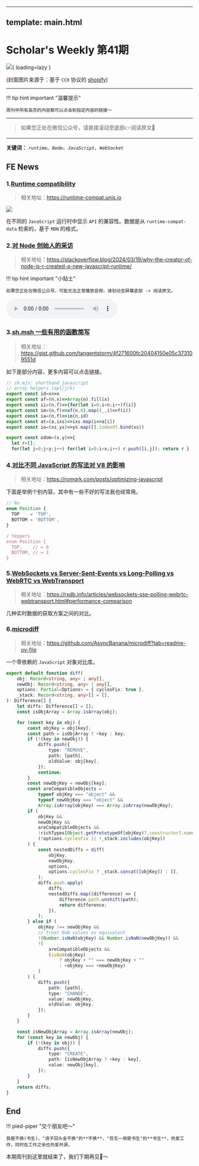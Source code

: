 
---
template: main.html
---

# Scholar's Weekly 第41期

![](https://bigdreamerblog.oss-cn-beijing.aliyuncs.com/nextBlog/i1WQju.png?x-oss-process=image/auto-orient,1/interlace,1/quality,q_90/format,webp){ loading=lazy }


(封面图片来源于：基于 `CC0` 协议的 [shopify](https://www.shopify.com/stock-photos/photos/catching-a-white-crane-in-flight))

------

!!! tip hint important "温馨提示"

    周刊中所有高亮的内容都可以点击到指定内容的链接～

---
> 如果您正处在微信公众号，请直接滚动至底部👉阅读原文🫶

---

**关键词：** *`runtime`*、*`Node`*、*`JavaScript`*、*`WebSocket`*

## FE News

### 1.[Runtime compatibility](https://runtime-compat.unjs.io/)
> 相关地址：https://runtime-compat.unjs.io

![](https://bigdreamerblog.oss-cn-beijing.aliyuncs.com/nextBlog/zZbLBZ.png)

在不同的 `JavaScript` 运行时中显示 `API` 的兼容性。数据是从 `runtime-compat-data` 检索的，基于 `MDN` 的格式。


### 2.[对 Node 创始人的采访](https://stackoverflow.blog/2024/03/19/why-the-creator-of-node-js-r-created-a-new-javascript-runtime/)
> 相关地址：https://stackoverflow.blog/2024/03/19/why-the-creator-of-node-js-r-created-a-new-javascript-runtime/

!!! tip hint important "小贴士"

    如果您正处在微信公众号，可能无法正常播放音频，请划动至屏幕底部 -> 阅读原文。

<audio controls src="https://injector.simplecastaudio.com/6fa1d34c-502b-4abf-bd82-483804006e0b/episodes/c05979b9-8406-4d1b-bbbc-535659624ce9/audio/128/default.mp3"></audio>

### 3.[sh.msh 一些有用的函数简写](https://gist.github.com/tangentstorm/4f271600fc20404150e05c373109551d)
> 相关地址：https://gist.github.com/tangentstorm/4f271600fc20404150e05c373109551d

如下是部分内容，更多内容可以点击链接。

```javascript
// sh.mjs: shorthand javascript
// array helpers (apl/j/k)
export const id=x=>x
export const af=(n,x)=>Array(n).fill(x)
export const ii=(n,f)=>{for(let i=0;i<n;i++)f(i)}
export const im=(n,f)=>af(n,0).map((_,i)=>f(i))
export const ia=(n,f)=>im(n,id)
export const at=(a,ixs)=>ixs.map(i=>a[i])
export const io=(xs,ys)=>ys.map([].indexOf.bind(xs))

export const odom=(x,y)=>{
  let r=[];
  for(let j=0;j<y;j++) for(let i=0;i<x;i++) r.push([i,j]); return r }

```

### 4.[对比不同 JavaScript 的写法对 V8 的影响](https://romgrk.com/posts/optimizing-javascript)
> 相关地址：https://romgrk.com/posts/optimizing-javascript

下面是举例个别内容，其中有一些不好的写法我也经常用。

```javascript
// No
enum Position {
  TOP    = 'TOP',
  BOTTOM = 'BOTTOM',
}
```

```typescript
/ Yeppers
enum Position {
  TOP,    // = 0
  BOTTOM, // = 1
}
```

### 5.[WebSockets vs Server-Sent-Events vs Long-Polling vs WebRTC vs WebTransport](https://rxdb.info/articles/websockets-sse-polling-webrtc-webtransport.html#performance-comparison)
> 相关地址：https://rxdb.info/articles/websockets-sse-polling-webrtc-webtransport.html#performance-comparison

几种实时数据的获取方案之间的对比。

### 6.[microdiff](https://github.com/AsyncBanana/microdiff/blob/master/index.ts)
> 相关地址：https://github.com/AsyncBanana/microdiff?tab=readme-ov-file

一个零依赖的 `JavaScript` 对象对比库。

```typescript
export default function diff(
    obj: Record<string, any> | any[],
    newObj: Record<string, any> | any[],
    options: Partial<Options> = { cyclesFix: true },
    _stack: Record<string, any>[] = [],
): Difference[] {
    let diffs: Difference[] = [];
    const isObjArray = Array.isArray(obj);

    for (const key in obj) {
        const objKey = obj[key];
        const path = isObjArray ? +key : key;
        if (!(key in newObj)) {
            diffs.push({
                type: "REMOVE",
                path: [path],
                oldValue: obj[key],
            });
            continue;
        }
        const newObjKey = newObj[key];
        const areCompatibleObjects =
            typeof objKey === "object" &&
            typeof newObjKey === "object" &&
            Array.isArray(objKey) === Array.isArray(newObjKey);
        if (
            objKey &&
            newObjKey &&
            areCompatibleObjects &&
            !richTypes[Object.getPrototypeOf(objKey)?.constructor?.name] &&
            (!options.cyclesFix || !_stack.includes(objKey))
        ) {
            const nestedDiffs = diff(
                objKey,
                newObjKey,
                options,
                options.cyclesFix ? _stack.concat([objKey]) : [],
            );
            diffs.push.apply(
                diffs,
                nestedDiffs.map((difference) => {
                    difference.path.unshift(path);
                    return difference;
                }),
            );
        } else if (
            objKey !== newObjKey &&
            // treat NaN values as equivalent
            !(Number.isNaN(objKey) && Number.isNaN(newObjKey)) &&
            !(
                areCompatibleObjects &&
                (isNaN(objKey)
                    ? objKey + "" === newObjKey + ""
                    : +objKey === +newObjKey)
            )
        ) {
            diffs.push({
                path: [path],
                type: "CHANGE",
                value: newObjKey,
                oldValue: objKey,
            });
        }
    }

    const isNewObjArray = Array.isArray(newObj);
    for (const key in newObj) {
        if (!(key in obj)) {
            diffs.push({
                type: "CREATE",
                path: [isNewObjArray ? +key : key],
                value: newObj[key],
            });
        }
    }
    return diffs;
}
```

## End

!!! pied-piper "交个朋友吧～"

    我是不换(书生)，"浪子回头金不换"的**不换**，"百无一用是书生"的**书生**，热爱工作，同时在工作之余也热爱开源。

本期周刊到这里就结束了，我们下期再见👋～
